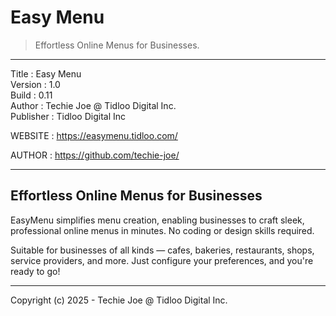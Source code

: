 # Easy Menu
> Effortless Online Menus for Businesses.
------------------------------------------------------------------

Title     : Easy Menu  
Version   : 1.0  
Build     : 0.11  
Author    : Techie Joe @ Tidloo Digital Inc.  
Publisher : Tidloo Digital Inc  

WEBSITE   : https://easymenu.tidloo.com/  

AUTHOR    : https://github.com/techie-joe/  

------------------------------------------------------------------

## Effortless Online Menus for Businesses

EasyMenu simplifies menu creation, enabling businesses
to craft sleek, professional online menus in minutes.
No coding or design skills required.

Suitable for businesses of all kinds — cafes, bakeries,
restaurants, shops, service providers, and more.
Just configure your preferences, and you're ready to go!

------------------------------------------------------------------

Copyright (c) 2025 - Techie Joe @ Tidloo Digital Inc.
